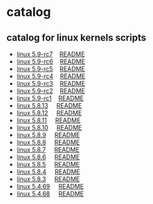# catalog
 
## catalog for linux kernels scripts
- [linux 5.9-rc7](./5.9-rc7)&nbsp;&nbsp;&nbsp;&nbsp;[README](./5.9-rc7/README.md)
- [linux 5.9-rc6](./5.9-rc6)&nbsp;&nbsp;&nbsp;&nbsp;[README](./5.9-rc6/README.md)
- [linux 5.9-rc5](./5.9-rc5)&nbsp;&nbsp;&nbsp;&nbsp;[README](./5.9-rc5/README.md)
- [linux 5.9-rc4](./5.9-rc4)&nbsp;&nbsp;&nbsp;&nbsp;[README](./5.9-rc4/README.md)
- [linux 5.9-rc3](./5.9-rc3)&nbsp;&nbsp;&nbsp;&nbsp;[README](./5.9-rc3/README.md)
- [linux 5.9-rc2](./5.9-rc2)&nbsp;&nbsp;&nbsp;&nbsp;[README](./5.9-rc2/README.md)
- [linux 5.9-rc1](./5.9-rc1)&nbsp;&nbsp;&nbsp;&nbsp;[README](./5.9-rc1/README.md)
- [linux 5.8.13](./5.8.13)&nbsp;&nbsp;&nbsp;&nbsp;&nbsp;[README](./5.8.13/README.md)
- [linux 5.8.12](./5.8.12)&nbsp;&nbsp;&nbsp;&nbsp;&nbsp;[README](./5.8.12/README.md)
- [linux 5.8.11](./5.8.11)&nbsp;&nbsp;&nbsp;&nbsp;&nbsp;[README](./5.8.11/README.md)
- [linux 5.8.10](./5.8.10)&nbsp;&nbsp;&nbsp;&nbsp;&nbsp;[README](./5.8.10/README.md)
- [linux 5.8.9](./5.8.9)&nbsp;&nbsp;&nbsp;&nbsp;&nbsp;[README](./5.8.9/README.md)
- [linux 5.8.8](./5.8.8)&nbsp;&nbsp;&nbsp;&nbsp;&nbsp;[README](./5.8.8/README.md)
- [linux 5.8.7](./5.8.7)&nbsp;&nbsp;&nbsp;&nbsp;&nbsp;[README](./5.8.7/README.md)
- [linux 5.8.6](./5.8.6)&nbsp;&nbsp;&nbsp;&nbsp;&nbsp;[README](./5.8.6/README.md)
- [linux 5.8.5](./5.8.5)&nbsp;&nbsp;&nbsp;&nbsp;&nbsp;[README](./5.8.5/README.md)
- [linux 5.8.4](./5.8.4)&nbsp;&nbsp;&nbsp;&nbsp;&nbsp;[README](./5.8.4/README.md)
- [linux 5.8.3](./5.8.3)&nbsp;&nbsp;&nbsp;&nbsp;&nbsp;[README](./5.8.3/README.md)
- [linux 5.4.69](./5.4.69)&nbsp;&nbsp;&nbsp;&nbsp;&nbsp;[README](./5.4.69/README.md)
- [linux 5.4.68](./5.4.68)&nbsp;&nbsp;&nbsp;&nbsp;&nbsp;[README](./5.4.68/README.md)
